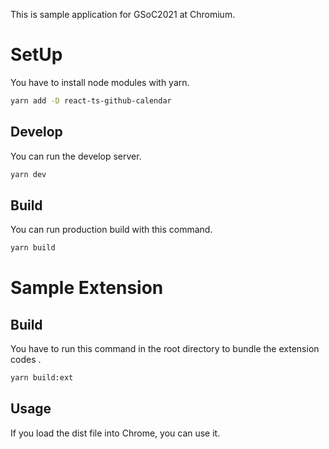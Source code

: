This is sample application for GSoC2021 at Chromium.

# SetUp

You have to install node modules with yarn.

```sh
yarn add -D react-ts-github-calendar
```

## Develop

You can run the develop server.

```sh
yarn dev
```

## Build

You can run production build with this command.

```sh
yarn build
```

# Sample Extension

## Build

You have to run this command in the root directory to bundle the extension codes .

```sh
yarn build:ext
```

## Usage

If you load the dist file into Chrome, you can use it.
